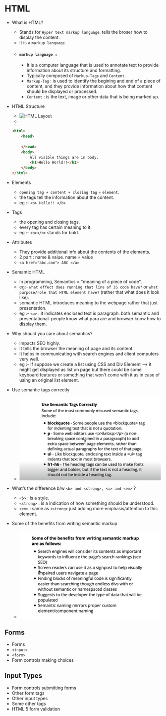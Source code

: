 # HTML

-   What is HTML?

    -   Stands for `Hyper text markup language`. tells the broser how to display the content.
    -   It is a `markup language`.
    -   #### `markup language : `
        -   It is a computer language that is used to annotate text to provide information about its structure and formatting.
        -   Typically composed of `Markup-Tags` and `Content`.
        -   `Markup-Tag` : is used to identify the begining and end of a piece of content, and they provide information about how that content should be displayed or processed.
        -   `Content` : is the text, image or other data that is being marked up.

-   HTML Structure

    -   ![HTML Layout](../images/html-structure.png)
    -

    ```HTML
    <html>
        <head>

        </head>
        <body>
            All visible things are in body.
            <h1>Hello World!!</h1>
        </body>
    </html>
    ```

-   Elements

    -   `opening tag + content + closing tag` = `element`.
    -   the tags tell the information about the content.
    -   eg :- `<b> Hello!! </b>`

-   Tags

    -   the opening and closing tags.
    -   every tag has certain meaning to it.
    -   eg :- `<b></b>` stands for bold.

-   Attributes

    -   They provide additional info about the contents of the elements.
    -   2 part : name & value. name = value
    -   `<a href="abc.com"> ABC </a>`

-   Semantic HTML

    -   In programming, Semantics = "meaning of a piece of code".
    -   eg:- `what effect does running that line of JS code have?` or `what purpose/role that HTML element have?` (rather that what does it look like).
    -   semantic HTML introduces meaning to the webpage rather that just presentation.
    -   eg :- `<p>` : it indicates enclosed text is paragraph. both semantic and presentational. people know what para are and browser know how to display them.

-   Why should you care about semantics?

    -   impacts SEO highly.
    -   It tells the browser the meaning of page and its content.
    -   It helps in communicating with search engines and client computers very well.
    -   eg :- If suppose we create a list using CSS and Div Element --> it might get displayed as list on page but there could be some keyboard features or something that won't come with it as in case of using an original list element.

-   Use semantic tags correctly

    -   ![incorrect-semantics](./images/incorrect-semantics.png)

-   What’s the difference b/w `<b> and <strong>, <i> and <em>` ?

    -   `<b>` : is a style.
    -   `<strong>` : is a indication of how something should be understood.
    -   `<em>` : same as `<strong>` just adding more emphasis/attention to this element.

-   Some of the benefits from writing semantic markup
    -   ![benefits-of-using-semantic-elements](./images/semantics-importance.png)

## Forms

-   Forms
-   `<input>`
-   `<form>`
-   Form controls making choices

## Input Types

-   Form controls submitting forms
-   Other form tags
-   Other input types
-   Some other tags
-   HTML 5 form validation
